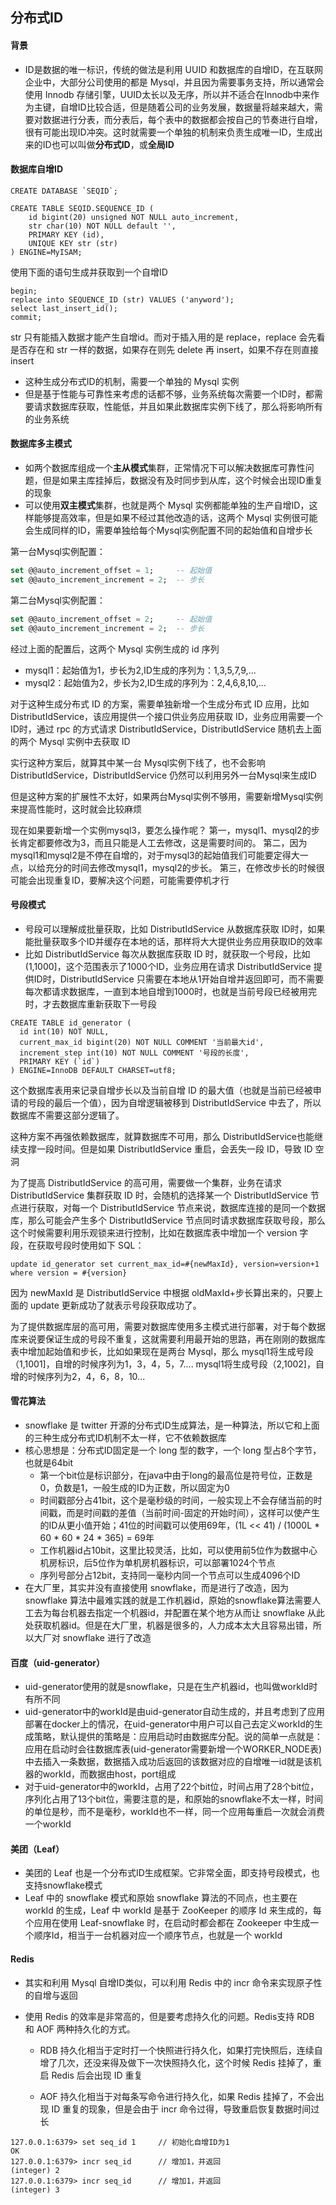 ## 分布式ID

#### 背景

- ID是数据的唯一标识，传统的做法是利用 UUID 和数据库的自增ID，在互联网企业中，大部分公司使用的都是 Mysql，并且因为需要事务支持，所以通常会使用 Innodb 存储引擎，UUID太长以及无序，所以并不适合在Innodb中来作为主键，自增ID比较合适，但是随着公司的业务发展，数据量将越来越大，需要对数据进行分表，而分表后，每个表中的数据都会按自己的节奏进行自增，很有可能出现ID冲突。这时就需要一个单独的机制来负责生成唯一ID，生成出来的ID也可以叫做**分布式ID**，或**全局ID**



#### 数据库自增ID

```mysql
CREATE DATABASE `SEQID`;

CREATE TABLE SEQID.SEQUENCE_ID (
	id bigint(20) unsigned NOT NULL auto_increment, 
	str char(10) NOT NULL default '',
	PRIMARY KEY (id),
	UNIQUE KEY str (str)
) ENGINE=MyISAM;
```

使用下面的语句生成并获取到一个自增ID

```mysql
begin;
replace into SEQUENCE_ID (str) VALUES ('anyword');
select last_insert_id();
commit;
```

str 只有能插入数据才能产生自增id。而对于插入用的是 replace，replace 会先看是否存在和 str 一样的数据，如果存在则先 delete 再 insert，如果不存在则直接 insert



- 这种生成分布式ID的机制，需要一个单独的 Mysql 实例
- 但是基于性能与可靠性来考虑的话都不够，业务系统每次需要一个ID时，都需要请求数据库获取，性能低，并且如果此数据库实例下线了，那么将影响所有的业务系统



#### 数据库多主模式

- 如两个数据库组成一个**主从模式**集群，正常情况下可以解决数据库可靠性问题，但是如果主库挂掉后，数据没有及时同步到从库，这个时候会出现ID重复的现象
- 可以使用**双主模式**集群，也就是两个 Mysql 实例都能单独的生产自增ID，这样能够提高效率，但是如果不经过其他改造的话，这两个 Mysql 实例很可能会生成同样的ID，需要单独给每个Mysql实例配置不同的起始值和自增步长



第一台Mysql实例配置：

```sql
set @@auto_increment_offset = 1;     -- 起始值
set @@auto_increment_increment = 2;  -- 步长
```

第二台Mysql实例配置：

```sql
set @@auto_increment_offset = 2;     -- 起始值
set @@auto_increment_increment = 2;  -- 步长
```

经过上面的配置后，这两个 Mysql 实例生成的 id 序列

- mysql1：起始值为1，步长为2,ID生成的序列为：1,3,5,7,9,...
- mysql2：起始值为2，步长为2,ID生成的序列为：2,4,6,8,10,...

对于这种生成分布式 ID 的方案，需要单独新增一个生成分布式 ID 应用，比如 DistributIdService，该应用提供一个接口供业务应用获取 ID，业务应用需要一个ID时，通过 rpc 的方式请求 DistributIdService，DistributIdService 随机去上面的两个 Mysql 实例中去获取 ID

实行这种方案后，就算其中某一台 Mysql实例下线了，也不会影响 DistributIdService，DistributIdService 仍然可以利用另外一台Mysql来生成ID

但是这种方案的扩展性不太好，如果两台Mysql实例不够用，需要新增Mysql实例来提高性能时，这时就会比较麻烦

现在如果要新增一个实例mysql3，要怎么操作呢？ 第一，mysql1、mysql2的步长肯定都要修改为3，而且只能是人工去修改，这是需要时间的。 第二，因为mysql1和mysql2是不停在自增的，对于mysql3的起始值我们可能要定得大一点，以给充分的时间去修改mysql1，mysql2的步长。 第三，在修改步长的时候很可能会出现重复ID，要解决这个问题，可能需要停机才行



#### 号段模式

- 号段可以理解成批量获取，比如 DistributIdService 从数据库获取 ID时，如果能批量获取多个ID并缓存在本地的话，那样将大大提供业务应用获取ID的效率
- 比如 DistributIdService 每次从数据库获取 ID 时，就获取一个号段，比如(1,1000]，这个范围表示了1000个ID，业务应用在请求 DistributIdService 提供ID时，DistributIdService 只需要在本地从1开始自增并返回即可，而不需要每次都请求数据库，一直到本地自增到1000时，也就是当前号段已经被用完时，才去数据库重新获取下一号段



```mysql
CREATE TABLE id_generator (
  id int(10) NOT NULL,
  current_max_id bigint(20) NOT NULL COMMENT '当前最大id',
  increment_step int(10) NOT NULL COMMENT '号段的长度',
  PRIMARY KEY (`id`)
) ENGINE=InnoDB DEFAULT CHARSET=utf8;
```

这个数据库表用来记录自增步长以及当前自增 ID 的最大值（也就是当前已经被申请的号段的最后一个值），因为自增逻辑被移到 DistributIdService 中去了，所以数据库不需要这部分逻辑了。

这种方案不再强依赖数据库，就算数据库不可用，那么 DistributIdService也能继续支撑一段时间。但是如果 DistributIdService 重启，会丢失一段 ID，导致 ID 空洞

为了提高 DistributIdService 的高可用，需要做一个集群，业务在请求 DistributIdService 集群获取 ID 时，会随机的选择某一个 DistributIdService 节点进行获取，对每一个 DistributIdService 节点来说，数据库连接的是同一个数据库，那么可能会产生多个 DistributIdService 节点同时请求数据库获取号段，那么这个时候需要利用乐观锁来进行控制，比如在数据库表中增加一个 version 字段，在获取号段时使用如下 SQL：

```mysql
update id_generator set current_max_id=#{newMaxId}, version=version+1 where version = #{version}
```

因为 newMaxId 是 DistributIdService 中根据 oldMaxId+步长算出来的，只要上面的 update 更新成功了就表示号段获取成功了。

为了提供数据库层的高可用，需要对数据库使用多主模式进行部署，对于每个数据库来说要保证生成的号段不重复，这就需要利用最开始的思路，再在刚刚的数据库表中增加起始值和步长，比如如果现在是两台 Mysql，那么 mysql1将生成号段（1,1001]，自增的时候序列为1，3，4，5，7.... mysql1将生成号段（2,1002]，自增的时候序列为2，4，6，8，10...



#### 雪花算法

- snowflake 是 twitter 开源的分布式ID生成算法，是一种算法，所以它和上面的三种生成分布式ID机制不太一样，它不依赖数据库
- 核心思想是：分布式ID固定是一个 long 型的数字，一个 long 型占8个字节，也就是64bit
  - 第一个bit位是标识部分，在java中由于long的最高位是符号位，正数是0，负数是1，一般生成的ID为正数，所以固定为0
  - 时间戳部分占41bit，这个是毫秒级的时间，一般实现上不会存储当前的时间戳，而是时间戳的差值（当前时间-固定的开始时间），这样可以使产生的ID从更小值开始；41位的时间戳可以使用69年，(1L << 41) / (1000L * 60 * 60 * 24 * 365) = 69年
  - 工作机器id占10bit，这里比较灵活，比如，可以使用前5位作为数据中心机房标识，后5位作为单机房机器标识，可以部署1024个节点
  - 序列号部分占12bit，支持同一毫秒内同一个节点可以生成4096个ID
- 在大厂里，其实并没有直接使用 snowflake，而是进行了改造，因为 snowflake 算法中最难实践的就是工作机器id，原始的snowflake算法需要人工去为每台机器去指定一个机器id，并配置在某个地方从而让 snowflake 从此处获取机器id。但是在大厂里，机器是很多的，人力成本太大且容易出错，所以大厂对 snowflake 进行了改造



#### 百度（uid-generator）

- uid-generator使用的就是snowflake，只是在生产机器id，也叫做workId时有所不同
- uid-generator中的workId是由uid-generator自动生成的，并且考虑到了应用部署在docker上的情况，在uid-generator中用户可以自己去定义workId的生成策略，默认提供的策略是：应用启动时由数据库分配。说的简单一点就是：应用在启动时会往数据库表(uid-generator需要新增一个WORKER_NODE表)中去插入一条数据，数据插入成功后返回的该数据对应的自增唯一id就是该机器的workId，而数据由host，port组成
- 对于uid-generator中的workId，占用了22个bit位，时间占用了28个bit位，序列化占用了13个bit位，需要注意的是，和原始的snowflake不太一样，时间的单位是秒，而不是毫秒，workId也不一样，同一个应用每重启一次就会消费一个workId



#### 美团（Leaf）

- 美团的 Leaf 也是一个分布式ID生成框架。它非常全面，即支持号段模式，也支持snowflake模式
- Leaf 中的 snowflake 模式和原始 snowflake 算法的不同点，也主要在 workId 的生成，Leaf 中 workId 是基于 ZooKeeper 的顺序 Id 来生成的，每个应用在使用 Leaf-snowflake 时，在启动时都会都在 Zookeeper 中生成一个顺序Id，相当于一台机器对应一个顺序节点，也就是一个 workId



#### Redis

- 其实和利用 Mysql 自增ID类似，可以利用 Redis 中的 incr 命令来实现原子性的自增与返回

- 使用 Redis 的效率是非常高的，但是要考虑持久化的问题。Redis支持 RDB 和 AOF 两种持久化的方式。

  - RDB 持久化相当于定时打一个快照进行持久化，如果打完快照后，连续自增了几次，还没来得及做下一次快照持久化，这个时候 Redis 挂掉了，重启 Redis 后会出现 ID 重复

  - AOF 持久化相当于对每条写命令进行持久化，如果 Redis 挂掉了，不会出现 ID 重复的现象，但是会由于 incr 命令过得，导致重启恢复数据时间过长

```
127.0.0.1:6379> set seq_id 1     // 初始化自增ID为1
OK
127.0.0.1:6379> incr seq_id      // 增加1，并返回
(integer) 2
127.0.0.1:6379> incr seq_id      // 增加1，并返回
(integer) 3
```



